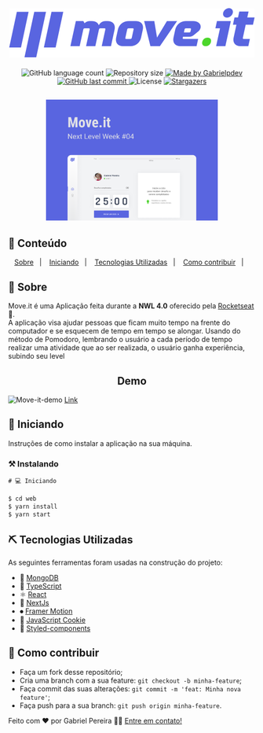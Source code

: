 <h2 align="center">
  <img alt="Move-it" title="#Move-it" src=".github/logo-full.svg"/>
</h2>
  
<p align="center">
  <img alt="GitHub language count" src="https://img.shields.io/github/languages/count/Gabrielpdev/Move-it?color=%2304D361">

  <img alt="Repository size" src="https://img.shields.io/github/repo-size/Gabrielpdev/Move-it">
  	
  <a href="https://www.linkedin.com/in/gabriel-pereira-oliveira-78b1801ab/">
    <img alt="Made by Gabrielpdev" src="https://img.shields.io/badge/made%20by-Gabrielpdev-%2304D361">
  </a>
	  
  <a href="https://github.com/Gabrielpdev/Move-it/commits/master">
    <img alt="GitHub last commit" src="https://img.shields.io/github/last-commit/Gabrielpdev/Move-it">
  </a>

  <img alt="License" src="https://img.shields.io/badge/license-MIT-brightgreen">
  
  <a href="https://github.com/Gabrielpdev/Move-it/stargazers">
    <img alt="Stargazers" src="https://img.shields.io/github/stars/Gabrielpdev/Move-it?style=social">
  </a>
</p>

<h2 align="center">
  <img alt="Move-it" title="#Move-it" src=".github/Capa.png" width="350px" />
</h2>


## 📝 Conteúdo
<p align="center">
<a href="#about">Sobre</a>&nbsp;&nbsp;&nbsp;|&nbsp;&nbsp;&nbsp;
<a href="#getting_started">Iniciando</a>&nbsp;&nbsp;&nbsp;|&nbsp;&nbsp;&nbsp;
<a href="#built_using">Tecnologias Utilizadas</a>&nbsp;&nbsp;&nbsp;|&nbsp;&nbsp;&nbsp;
<a href="#contribute">Como contribuir</a>&nbsp;&nbsp;&nbsp;|&nbsp;&nbsp;&nbsp;
</p>


## 🧐 Sobre <a name = "about"></a>

Move.it é uma Aplicação feita durante a **NWL 4.0** oferecido pela [Rocketseat] :rocket:.<br/> 
A aplicação visa ajudar pessoas que ficam muito tempo na frente do computador e se esquecem de tempo em tempo
se alongar. Usando do método de Pomodoro, lembrando o usuário a cada período de tempo realizar uma atividade
que ao ser realizada, o usuário ganha experiência, subindo seu level<br/> 


<span align="center">
	<h2>Demo</h2>
  <img alt="Move-it-demo" title="#Move-it-demo" src=".github/demo.gif" width="550px" />
  <a href="https://Move-it-gabrielpdev.vercel.app/">Link</a>
</span>

## 🏁 Iniciando <a name = "getting_started"></a>

Instruções de como instalar a aplicação na sua máquina.

### ⚒ Instalando <a name = "installing"></a>

```
# 💻 Iniciando

$ cd web
$ yarn install
$ yarn start

```
## ⛏️ Tecnologias Utilizadas <a name = "built_using"></a>

As seguintes ferramentas foram usadas na construção do projeto:
- 🌱 [MongoDB][mongodb]
- 🔵 [TypeScript][typescript]
- ⚛️ [React][reactjs]
- 🔼 [NextJs][next]
- ⏺ [Framer Motion][framermotion]
- 🍪 [JavaScript Cookie][jscookie]
- 💅 [Styled-components][styled-components]

## 🤔 Como contribuir <a name = "contribute"></a>

- Faça um fork desse repositório;
- Cria uma branch com a sua feature: `git checkout -b minha-feature`;
- Faça commit das suas alterações: `git commit -m 'feat: Minha nova feature'`;
- Faça push para a sua branch: `git push origin minha-feature`.

Feito com ❤️ por Gabriel Pereira 👋🏽 [Entre em contato!](https://www.linkedin.com/in/gabriel-pereira-oliveira-78b1801ab/)

[jscookie]: https://github.com/js-cookie/js-cookie
[mongodb]: https://www.mongodb.com
[framermotion]: https://www.framer.com/motion/
[next]: https://nextjs.org/
[typescript]: https://www.typescriptlang.org/
[reactjs]: https://reactjs.org
[Rocketseat]:https://github.com/Rocketseat
[styled-components]:https://styled-components.com/

